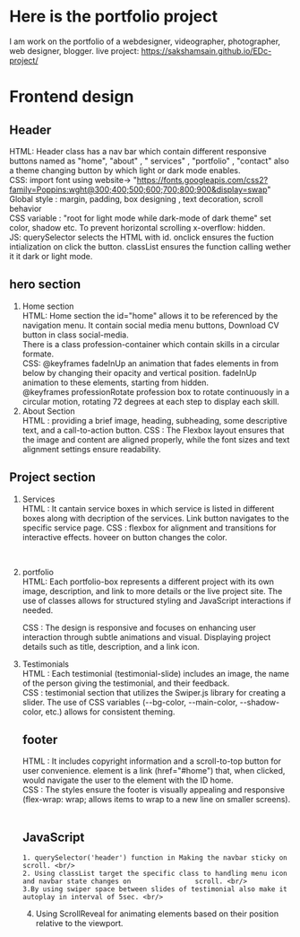 # Here is the portfolio project
I am work on the portfolio of a webdesigner, videographer, photographer, web designer, blogger.
live project: https://sakshamsain.github.io/EDc-project/
# Frontend design
## Header <br/>
   HTML: Header class has a nav bar which contain different responsive buttons named as "home", "about" , " services" , "portfolio" , "contact"
         also a theme changing button by which light or dark mode enables. <br />
   CSS: import font using website-> "https://fonts.googleapis.com/css2?family=Poppins:wght@300;400;500;600;700;800;900&display=swap"
        Global style : margin, padding, box designing , text decoration, scroll behavior <br />
        CSS variable : "root for light mode while dark-mode of dark theme" set color, shadow etc.
                        To prevent horizontal scrolling x-overflow: hidden. <br/>
   JS: querySelector selects the HTML with id. onclick ensures the fuction intialization on click the             button. classList ensures the function calling wether it it dark or light mode.
<br/>
## hero section <br/>
1. Home section <br/>
   HTML: Home section the id="home" allows it to be referenced by the navigation menu. It contain social media menu buttons, Download CV button in
         class social-media.<br/>
          There is a class profession-container which contain skills in a circular formate. <br/>
   CSS: @keyframes fadeInUp an animation that fades elements in from below by changing their opacity and vertical position.
        fadeInUp animation to these elements, starting from hidden.<br/>
        @keyframes professionRotate profession box to rotate continuously in a circular motion, rotating 72 degrees at each step to display each skill.
   <br/>
2. About Section <br/>
   HTML :  providing a brief image, heading, subheading, some descriptive text, and a call-to-action                  button.
   CSS :  The Flexbox layout ensures that the image and content are aligned properly, while the font sizes           and text alignment settings ensure readability.
   <br/>
## Project section <br/>
1. Services <br/>
 HTML : It cantain service boxes in which service is listed in different boxes along with decription of            the services. Link button navigates to the specific service page.
 CSS : flexbox for alignment and transitions for interactive effects. hoveer on button changes the color.
<br/>

2. portfolio <br/>
    HTML: Each portfolio-box represents a different project with its own image, description, and link to             more details or the live project site. The use of classes allows for structured styling and                JavaScript interactions if needed.<br/>

   CSS : The design is responsive and focuses on enhancing user interaction through subtle animations and           visual. Displaying project details such as title, description, and a link icon.
   <br/>
3. Testimonials <br/>
    HTML : Each testimonial (testimonial-slide) includes an image, the name of the person giving the                  testimonial, and their feedback. <br/>
    CSS :  testimonial section that utilizes the Swiper.js library for creating a slider. The use of CSS               variables (--bg-color, --main-color, --shadow-color, etc.) allows for consistent theming. <br/>

   ## footer <br/>
    HTML : It includes copyright information and a scroll-to-top button for user convenience.<a> element                is a link (href="#home") that, when clicked, would navigate the user to the element with the               ID home. <br/>
    CSS : The styles ensure the footer is visually appealing and responsive (flex-wrap: wrap; allows items           to wrap to a new line on smaller screens).<br/>
    <br/>
    ## JavaScript <br/>
   
       1. querySelector('header') function in Making the navbar sticky on scroll. <br/>
       2. Using classList target the specific class to handling menu icon and navbar state changes on                scroll. <br/>
       3.By using swiper space between slides of testimonial also make it autoplay in interval of 5sec. <br/>
      4. Using ScrollReveal for animating elements based on their position relative to the viewport.
 
   
 
        
